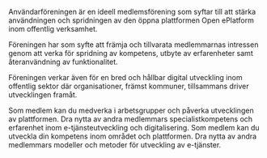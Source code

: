 Användarföreningen är en ideell medlemsförening som syftar till att stärka användningen och spridningen av den öppna plattformen Open ePlatform inom offentlig verksamhet.

Föreningen har som syfte att främja och tillvarata medlemmarnas intressen genom att verka för spridning av kompetens, utbyte av erfarenheter samt återanvändning av funktionalitet.

Föreningen verkar även för en bred och hållbar digital utveckling inom offentlig sektor där organisationer, främst kommuner, tillsammans driver utvecklingen framåt.

Som medlem kan du medverka i arbetsgrupper och påverka utvecklingen av plattformen.
Dra nytta av andra medlemmars specialistkompetens och erfarenhet inom e-tjänsteutveckling och digitalisering.
Som medlem kan du utveckla din kompetens inom området och plattformen.
Dra nytta av andra medlemmars modeller och metoder för utveckling av e-tjänster.
